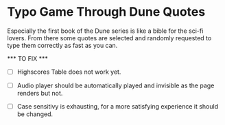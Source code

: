 # Typo Game Through Dune Quotes

Especially the first book of the Dune series is like a bible for the sci-fi lovers. From there some quotes are selected and randomly requested to type them
correctly as fast as you can.

*** TO FIX ***

-[ ] Highscores Table does not work yet.

-[ ] Audio player should be automatically played and invisible as the page renders but not.

-[ ] Case sensitivy is exhausting, for a more satisfying experience it should be changed.
